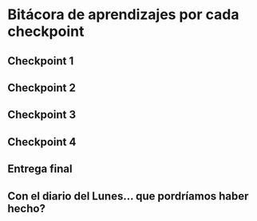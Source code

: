 # Bitácora de aprendizajes por cada checkpoint 

## Checkpoint 1



## Checkpoint 2



## Checkpoint 3



## Checkpoint 4



## Entrega final 



## Con el diario del Lunes... que pordríamos haber hecho?


